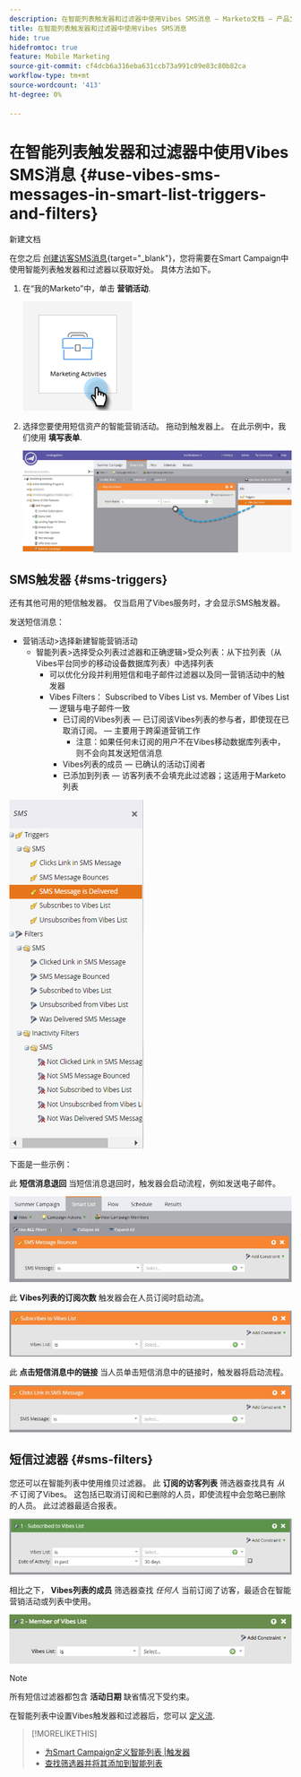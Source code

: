 ```yaml
---
description: 在智能列表触发器和过滤器中使用Vibes SMS消息 — Marketo文档 — 产品文档
title: 在智能列表触发器和过滤器中使用Vibes SMS消息
hide: true
hidefromtoc: true
feature: Mobile Marketing
source-git-commit: cf4dcb6a316eba631ccb73a991c09e83c80b82ca
workflow-type: tm+mt
source-wordcount: '413'
ht-degree: 0%

---
```


# 在智能列表触发器和过滤器中使用Vibes SMS消息 {#use-vibes-sms-messages-in-smart-list-triggers-and-filters}

新建文档

在您之后 [创建访客SMS消息](/help/marketo/product-docs/mobile-marketing/vibes-sms-messages/create-a-vibes-sms-message.md){target="_blank"}，您将需要在Smart Campaign中使用智能列表触发器和过滤器以获取好处。 具体方法如下。

1. 在“我的Marketo”中，单击 **营销活动**.

   ![](assets/use-vibes-sms-messages-in-smart-list-triggers-and-filters-1.png)

1. 选择您要使用短信资产的智能营销活动。 拖动到触发器上。 在此示例中，我们使用 **填写表单**.

   ![](assets/fills-out-form-pull-over.jpg)

## SMS触发器 {#sms-triggers}

还有其他可用的短信触发器。 仅当启用了Vibes服务时，才会显示SMS触发器。

发送短信消息：

* 营销活动>选择新建智能营销活动
   * 智能列表>选择受众列表过滤器和正确逻辑>受众列表：从下拉列表（从Vibes平台同步的移动设备数据库列表）中选择列表
      * 可以优化分段并利用短信和电子邮件过滤器以及同一营销活动中的触发器
      * Vibes Filters： Subscribed to Vibes List vs. Member of Vibes List — 逻辑与电子邮件一致
         * 已订阅的Vibes列表 — 已订阅该Vibes列表的参与者，即使现在已取消订阅。   — 主要用于跨渠道营销工作
            * 注意：如果任何未订阅的用户不在Vibes移动数据库列表中，则不会向其发送短信消息
         * Vibes列表的成员 — 已确认的活动订阅者
         * 已添加到列表 — 访客列表不会填充此过滤器；这适用于Marketo列表

![](assets/new-sms-search2.png)

下面是一些示例：

此 **短信消息退回** 当短信消息退回时，触发器会启动流程，例如发送电子邮件。

![](assets/sms-message-bounces-real.jpg)

此 **Vibes列表的订阅次数** 触发器会在人员订阅时启动流。

![](assets/subscribes-to-vibes-list-real.jpg)

此 **点击短信消息中的链接** 当人员单击短信消息中的链接时，触发器将启动流程。

![](assets/clicks-link-in-sms-message.jpg)

## 短信过滤器 {#sms-filters}

您还可以在智能列表中使用维贝过滤器。 此 **订阅的访客列表** 筛选器查找具有 *从不* 订阅了Vibes。 这包括已取消订阅和已删除的人员，即使流程中会忽略已删除的人员。 此过滤器最适合报表。

![](assets/subscribed-to-vibes-list-filter-real.jpg)

相比之下， **Vibes列表的成员** 筛选器查找 _任何人_ 当前订阅了访客，最适合在智能营销活动或列表中使用。

![](assets/image001.png)

>[!NOTE]
>
>所有短信过滤器都包含 **活动日期** 缺省情况下受约束。

在智能列表中设置Vibes触发器和过滤器后，您可以 [定义流](/help/marketo/product-docs/mobile-marketing/vibes-sms-messages/add-a-flow-step-for-sms.md).

>[!MORELIKETHIS]
>
>* [为Smart Campaign定义智能列表 |触发器](/help/marketo/product-docs/core-marketo-concepts/smart-campaigns/creating-a-smart-campaign/define-smart-list-for-smart-campaign-trigger.md)
>* [查找筛选器并将其添加到智能列表](/help/marketo/product-docs/core-marketo-concepts/smart-lists-and-static-lists/creating-a-smart-list/find-and-add-filters-to-a-smart-list.md)

